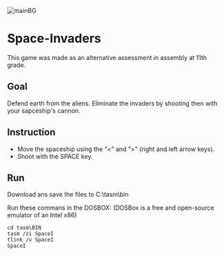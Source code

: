 ![mainBG](https://user-images.githubusercontent.com/73475107/124445215-068b1100-dd88-11eb-8dab-cc6a86c706a1.png)

# Space-Invaders

This game was made as an alternative assessment in assembly at 11th grade.

## Goal
Defend earth from the aliens.
Eliminate the invaders by shooting then with your sapceship's cannon.

##  Instruction
- Move the spaceship using the "<" and ">" (right and left arrow keys).
- Shoot with the SPACE key.



## Run
Download ans save the files to C:\tasm\bin

Run these commans in the DOSBOX:
(DOSBox is a free and open-source emulator of an Intel x86)
```
cd tasm\BIN
tasm /zi SpaceI
tlink /v SpaceI
SpaceI
```
